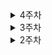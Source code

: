 <details>
<summary>4주차</summary>

# 23-09-22
- rabbitmq로 pub/sub 기능 설계
- 모의주식 그룹 생성 STOMP API 명세서 작성

# 23-09-21
- pub/sub 기능을 위한 rabbitmq-test 배포
- connection confused 에러 해결
- activamq, webflux 학습
- redis 구조 복습

# 23-09-20
- stomp Config 설정
- virtual host 학습
- rabbitmq, stomp plugin 추가
- rabbitmq 재배포


# 23-09-19
- Message Broker 추가 학습
- RabbitMq Config 설정

# 23-09-18
- RabbitMq, kafka 학습 및 비교
- Message Broker 선택

</details>


<details>
<summary>3주차</summary>

# 23-09-15
- 중간 발표
- 전문가 리뷰
- infra dockerfile 리팩토링 

# 23-09-14
- Redis 배포
- 배포 서버 gateway의 lb 안되는 현상 해결
    - 각 eureka client의 host 변경으로 해결
- gunicorn으로 시도하려다, django CI/CD 복구
- rabbitMQ 배포 

# 23-09-13
- 배포 서버에서 gateway 안되는 문제
    - loadbalancing 안할 경우 정상 작동하는 것 발견


# 23-09-12
- eureka에 service-url인식안되는 문제 해결
    - service-url -> serviceUrl로 변경
- django 서비스 CI/CD 구축 완료

# 23-09-11
- EC2 정식 서버 배포로 jenkins 설정
- eureka, gateway, user 서비스 CI/CD 구축 완료

</details>

<details>
<summary>2주차</summary>

# 23-09-08
- pip 에러 해결
- django를 gateway에 등록

# 23-09-07
- branch 별로 프로젝트 생성
- branch 별로 eureka 및 gateway 등록 

# 23-09-06
- 실제 서비스를 eureka server와 gateway에 등록
    - springboot service 등록
    - django service 등록 중 문제 발생

# 23-09-05
- Spring Cloud Gateway 구현
- Gateway, Eureka Server, Client(서비스) 연동
    - segment, rewrite로 url prefix 문제 해결

# 23-09-04
- MSA 학습
- Spring Cloud 학습
- Spring Cloud Netflix Eureka 구현
    - 서버 구현
    - 클라이언트 등록
</details>
